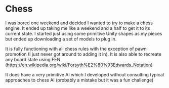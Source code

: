 # Chess
I was bored one weekend and decided I wanted to try to make a chess engine. It ended up taking me like a weekend and a half to get it to its current state. I started just using some primitive Unity shapes as my pieces but ended up downloading a set of models to plug in.

It is fully functioning with all chess rules with the exception of pawn promotion (I just never got around to adding it in). It is also able to recreate any board state using FEN (https://en.wikipedia.org/wiki/Forsyth%E2%80%93Edwards_Notation)

It does have a very primitive AI which I developed without consulting typical approaches to chess AI (probably a mistake but it was a fun challenge)
